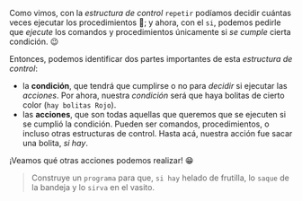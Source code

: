 <gs-attire attire-url="https://raw.githubusercontent.com/MumukiProject/mumuki-guia-gobstones-alternativa-kids/master/assets/attires/config.json"></gs-attire>
<gs-toolbox toolbox-url="https://raw.githubusercontent.com/MumukiProject/mumuki-guia-gobstones-alternativa-kids/master/assets/toolbox.xml"> </gs-toolbox>

Como vimos, con la _estructura de control_ `repetir` podíamos decidir cuántas veces ejecutar los procedimientos :arrows_counterclockwise:; y ahora, con el `si`, podemos pedirle que _ejecute_ los comandos y procedimientos únicamente si _se cumple_ cierta condición. :wink:

Entonces, podemos identificar dos partes importantes de esta _estructura de control_:

* la **condición**, que tendrá que cumplirse o no para _decidir_ si ejecutar las _acciones_. Por ahora, nuestra _condición_ será que haya bolitas de cierto color (`hay bolitas Rojo`).
* las **acciones**, que son todas aquellas que queremos que se ejecuten si se cumplió la condición. Pueden ser comandos, procedimientos, o incluso otras estructuras de control. Hasta acá, nuestra acción fue sacar una bolita, _si hay_.

¡Veamos qué otras acciones podemos realizar! :grin:

> Construye un `programa` para que, `si hay` helado de frutilla, lo `saque` de la bandeja y lo `sirva` en el vasito. 
